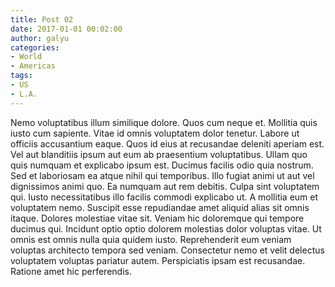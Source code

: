 ```yaml
---
title: Post 02
date: 2017-01-01 00:02:00
author: galyu
categories:
- World
- Americas
tags:
- US
- L.A.
---
```

Nemo voluptatibus illum similique dolore. Quos cum neque et. Mollitia quis iusto cum sapiente. Vitae id omnis voluptatem dolor tenetur. Labore ut officiis accusantium eaque. Quos id eius at recusandae deleniti aperiam est.
Vel aut blanditiis ipsum aut eum ab praesentium voluptatibus. Ullam quo quis numquam et explicabo ipsum est. Ducimus facilis odio quia nostrum.
Sed et laboriosam ea atque nihil qui temporibus. Illo fugiat animi ut aut vel dignissimos animi quo. Ea numquam aut rem debitis. Culpa sint voluptatem qui. Iusto necessitatibus illo facilis commodi explicabo ut.
A mollitia eum et voluptatem nemo. Suscipit esse repudiandae amet aliquid alias sit omnis itaque. Dolores molestiae vitae sit. Veniam hic doloremque qui tempore ducimus qui. Incidunt optio optio dolorem molestias dolor voluptas vitae. Ut omnis est omnis nulla quia quidem iusto.
Reprehenderit eum veniam voluptas architecto tempora sed veniam. Consectetur nemo et velit delectus voluptatem voluptas pariatur autem. Perspiciatis ipsam est recusandae. Ratione amet hic perferendis.
